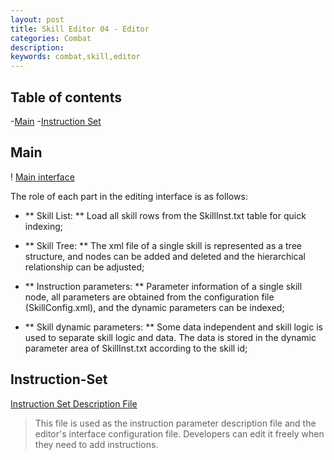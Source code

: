 ```yaml
---
layout: post
title: Skill Editor 04 - Editor
categories: Combat
description: 
keywords: combat,skill,editor
---
```


## Table of contents

-[Main](#Main)
-[Instruction Set](#Instruction-Set)

## Main
! [Main interface](/images/posts/visualskilleditor/editor-main.png)

The role of each part in the editing interface is as follows:
+ ** Skill List: **
Load all skill rows from the SkillInst.txt table for quick indexing;

+ ** Skill Tree: **
The xml file of a single skill is represented as a tree structure, and nodes can be added and deleted and the hierarchical relationship can be adjusted;

+ ** Instruction parameters: **
Parameter information of a single skill node, all parameters are obtained from the configuration file (SkillConfig.xml), and the dynamic parameters can be indexed;

+ ** Skill dynamic parameters: **
Some data independent and skill logic is used to separate skill logic and data. The data is stored in the dynamic parameter area of ​​SkillInst.txt according to the skill id;


## Instruction-Set
[Instruction Set Description File](https://github.com/River-Li-1024/VisualSkillEditor/blob/master/Bin/Config/SkillSpec.xml)
> This file is used as the instruction parameter description file and the editor's interface configuration file. Developers can edit it freely when they need to add instructions.